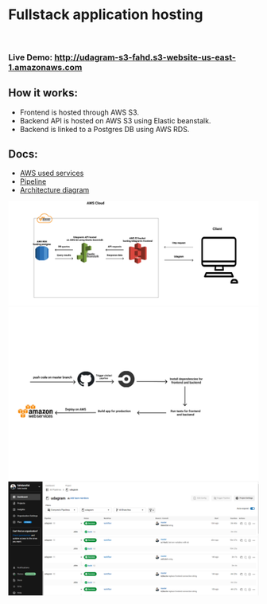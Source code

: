 # Fullstack application hosting
![<fahdarafat>](https://circleci.com/gh/fahdarafat/udagram.svg?style=svg)

### Live Demo: http://udagram-s3-fahd.s3-website-us-east-1.amazonaws.com

## How it works:
 - Frontend is hosted through AWS S3.
 - Backend API is hosted on AWS S3 using Elastic beanstalk.
 - Backend is linked to a Postgres DB using AWS RDS.


## Docs:
- [AWS used services](docs/AWS-services.md)
- [Pipeline](docs/pipeline.md)
- [Architecture diagram](docs/Architecture-diagram.md)


![](screenshots/diagram.png)
![](screenshots/pipeline-diagram.png)
![](screenshots/circleci-history.png)
